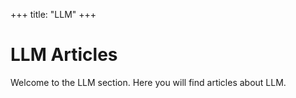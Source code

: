 +++
title: "LLM"
+++

# LLM Articles

Welcome to the LLM section. Here you will find articles about LLM.
